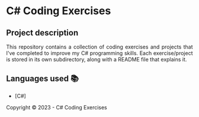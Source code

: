 ﻿<h1>C# Coding Exercises</h1> 

## Project description

<p align="justify">
    This repository contains a collection of coding exercises and projects that I've completed to improve my C# programming skills. Each exercise/project is stored in its own subdirectory, along with a README file that explains it.
</p>

## Languages used :books:

- [C#]

Copyright :copyright: 2023 - C# Coding Exercises
